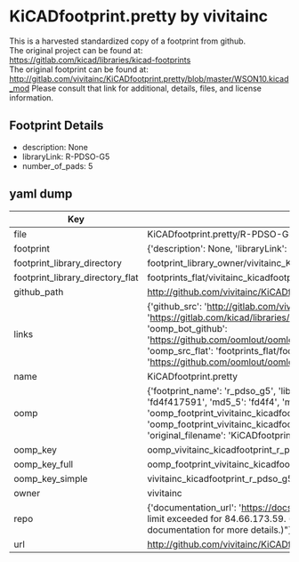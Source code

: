 # KiCADfootprint.pretty by vivitainc  
This is a harvested standardized copy of a footprint from github.  
The original project can be found at:  
https://gitlab.com/kicad/libraries/kicad-footprints  
The original footprint can be found at:
http://gitlab.com/vivitainc/KiCADfootprint.pretty/blob/master/WSON10.kicad_mod
Please consult that link for additional, details, files, and license information.  
## Footprint Details
* description: None  
* libraryLink: R-PDSO-G5  
* number_of_pads: 5  
## yaml dump  
| Key | Value |  
| --- | --- |  
| file | KiCADfootprint.pretty/R-PDSO-G5.kicad_mod |  
| footprint | {'description': None, 'libraryLink': 'R-PDSO-G5', 'number_of_pads': 5} |  
| footprint_library_directory | footprint_library_owner/vivitainc_KiCADfootprint.pretty |  
| footprint_library_directory_flat | footprints_flat/vivitainc_kicadfootprint_r_pdso_g5/working |  
| github_path | http://github.com/vivitainc/KiCADfootprint.pretty/blob/master/R-PDSO-G5.kicad_mod |  
| links | {'github_src': 'http://gitlab.com/vivitainc/KiCADfootprint.pretty/blob/master/WSON10.kicad_mod', 'github_src_repo': 'https://gitlab.com/kicad/libraries/kicad-footprints', 'oomp_bot': 'footprints/vivitainc_kicadfootprint_r_pdso_g5/working', 'oomp_bot_github': 'https://github.com/oomlout/oomlout_oomp_footprint_bot/tree/main/footprints/vivitainc_kicadfootprint_r_pdso_g5/working', 'oomp_src_flat': 'footprints_flat/footprints_flat/vivitainc_kicadfootprint_r_pdso_g5/working', 'oomp_src_flat_github': 'https://github.com/oomlout/oomlout_oomp_footprint_src/tree/main/footprints_flat/vivitainc_kicadfootprint_r_pdso_g5/working'} |  
| name | KiCADfootprint.pretty |  
| oomp | {'footprint_name': 'r_pdso_g5', 'library_name': 'kicadfootprint', 'md5': 'fd4f417591b09963d2d83d1d4d921d28', 'md5_10': 'fd4f417591', 'md5_5': 'fd4f4', 'md5_6': 'fd4f41', 'oomp_key': 'oomp_vivitainc_kicadfootprint_r_pdso_g5', 'oomp_key_extra': 'oomp_footprint_vivitainc_kicadfootprint_r_pdso_g5', 'oomp_key_full': 'oomp_footprint_vivitainc_kicadfootprint_r_pdso_g5_fd4f41', 'oomp_key_simple': 'vivitainc_kicadfootprint_r_pdso_g5', 'original_filename': 'KiCADfootprint.pretty/R-PDSO-G5.kicad_mod', 'owner_name': 'vivitainc'} |  
| oomp_key | oomp_vivitainc_kicadfootprint_r_pdso_g5 |  
| oomp_key_full | oomp_footprint_vivitainc_kicadfootprint_r_pdso_g5 |  
| oomp_key_simple | vivitainc_kicadfootprint_r_pdso_g5 |  
| owner | vivitainc |  
| repo | {'documentation_url': 'https://docs.github.com/rest/overview/resources-in-the-rest-api#rate-limiting', 'message': "API rate limit exceeded for 84.66.173.59. (But here's the good news: Authenticated requests get a higher rate limit. Check out the documentation for more details.)"} |  
| url | http://github.com/vivitainc/KiCADfootprint.pretty |  

